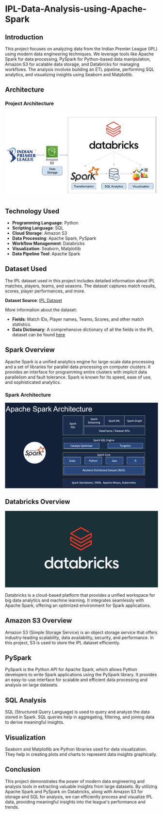 # IPL-Data-Analysis-using-Apache-Spark

## Introduction
This project focuses on analyzing data from the Indian Premier League (IPL) using modern data engineering techniques. We leverage tools like Apache Spark for data processing, PySpark for Python-based data manipulation, Amazon S3 for scalable data storage, and Databricks for managing workflows. The analysis involves building an ETL pipeline, performing SQL analytics, and visualizing insights using Seaborn and Matplotlib.

## Architecture
### Project Architecture

![Architecture](Architecture%20Diagram.jfif)

## Technology Used
- **Programming Language**: Python
- **Scripting Language**: SQL
- **Cloud Storage**: Amazon S3
- **Data Processing**: Apache Spark, PySpark
- **Workflow Management**: Databricks
- **Visualization**: Seaborn, Matplotlib
- **Data Pipeline Tool**: Apache Spark

## Dataset Used
The IPL dataset used in this project includes detailed information about IPL matches, players, teams, and seasons. The dataset captures match results, scores, player performances, and more.

**Dataset Source**: [IPL Dataset](Dataset)

More information about the dataset: 
- **Fields**: Match IDs, Player names, Teams, Scores, and other match statistics.
- **Data Dictionary**: A comprehensive dictionary of all the fields in the IPL dataset can be found [here](https://data.world/raghu543/ipl-data-till-2017/workspace/data-dictionary)
  
## Spark Overview
Apache Spark is a unified analytics engine for large-scale data processing and a set of libraries for parallel data processing on computer clusters. It provides an interface for programming entire clusters with implicit data parallelism and fault tolerance. Spark is known for its speed, ease of use, and sophisticated analytics.


### Spark Architecture
![spark-architecture](Spark_Architecture.png)

## Databricks Overview
![Databricks](Databricks.webp)

Databricks is a cloud-based platform that provides a unified workspace for big data analytics and machine learning. It integrates seamlessly with Apache Spark, offering an optimized environment for Spark applications.

## Amazon S3 Overview

Amazon S3 (Simple Storage Service) is an object storage service that offers industry-leading scalability, data availability, security, and performance. In this project, S3 is used to store the IPL dataset efficiently.

## PySpark
PySpark is the Python API for Apache Spark, which allows Python developers to write Spark applications using the PySpark library. It provides an easy-to-use interface for scalable and efficient data processing and analysis on large datasets.

## SQL Analysis
SQL (Structured Query Language) is used to query and analyze the data stored in Spark. SQL queries help in aggregating, filtering, and joining data to derive meaningful insights.

## Visualization
Seaborn and Matplotlib are Python libraries used for data visualization. They help in creating plots and charts to represent data insights graphically.

## Conclusion
This project demonstrates the power of modern data engineering and analysis tools in extracting valuable insights from large datasets. By utilizing Apache Spark and PySpark on Databricks, along with Amazon S3 for storage and SQL for analysis, we can efficiently process and visualize IPL data, providing meaningful insights into the league's performance and trends.



